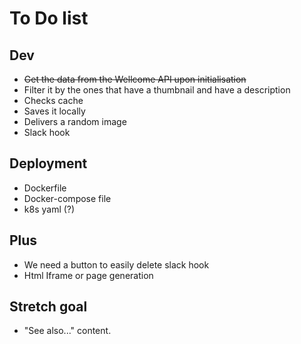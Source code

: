 # To Do list

## Dev
- ~~Get the data from the Wellcome API upon initialisation~~
- Filter it by the ones that have a thumbnail and have a description
- Checks cache
- Saves it locally
- Delivers a random image
- Slack hook

## Deployment

- Dockerfile
- Docker-compose file
- k8s yaml (?)

## Plus
- We need a button to easily delete slack hook
- Html Iframe or page generation

## Stretch goal

- "See also..." content.